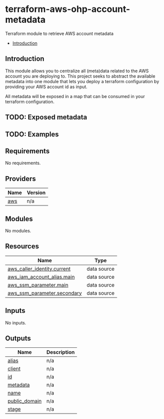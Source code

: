# terraform-aws-ohp-account-metadata

Terraform module to retrieve AWS account metadata

- [Introduction](#introduction)

## Introduction

This module allows you to centralize all (meta)data related to the AWS account you are deploying to. This project seeks to abstract the available metadata into one module that lets you deploy a terraform configuration by providing your AWS account id as input.

All metadata will be exposed in a map that can be consumed in your terraform configuration.

## TODO: Exposed metadata

## TODO: Examples

<!-- BEGIN_TF_DOCS -->
## Requirements

No requirements.

## Providers

| Name | Version |
|------|---------|
| <a name="provider_aws"></a> [aws](#provider\_aws) | n/a |

## Modules

No modules.

## Resources

| Name | Type |
|------|------|
| [aws_caller_identity.current](https://registry.terraform.io/providers/hashicorp/aws/latest/docs/data-sources/caller_identity) | data source |
| [aws_iam_account_alias.main](https://registry.terraform.io/providers/hashicorp/aws/latest/docs/data-sources/iam_account_alias) | data source |
| [aws_ssm_parameter.main](https://registry.terraform.io/providers/hashicorp/aws/latest/docs/data-sources/ssm_parameter) | data source |
| [aws_ssm_parameter.secondary](https://registry.terraform.io/providers/hashicorp/aws/latest/docs/data-sources/ssm_parameter) | data source |

## Inputs

No inputs.

## Outputs

| Name | Description |
|------|-------------|
| <a name="output_alias"></a> [alias](#output\_alias) | n/a |
| <a name="output_client"></a> [client](#output\_client) | n/a |
| <a name="output_id"></a> [id](#output\_id) | n/a |
| <a name="output_metadata"></a> [metadata](#output\_metadata) | n/a |
| <a name="output_name"></a> [name](#output\_name) | n/a |
| <a name="output_public_domain"></a> [public\_domain](#output\_public\_domain) | n/a |
| <a name="output_stage"></a> [stage](#output\_stage) | n/a |
<!-- END_TF_DOCS -->